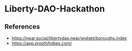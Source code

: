 # Liberty-DAO-Hackathon

## References
- https://near.social/libertydao.near/widget/boroughs.index
-  https://app.proofofvibes.com/
